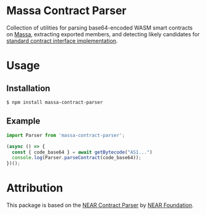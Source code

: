 # Massa Contract Parser

Collection of utilities for parsing base64-encoded WASM smart contracts on [Massa](https://massa.net), extracting exported members, and detecting likely candidates for [standard contract interface implementation](https://docs.massa.net/docs/build/standards).

# Usage

## Installation

```text
$ npm install massa-contract-parser
```

## Example

```js
import Parser from 'massa-contract-parser';

(async () => {
  const { code_base64 } = await getBytecode("AS1...")
  console.log(Parser.parseContract(code_base64));
})();
```

# Attribution

This package is based on the [NEAR Contract Parser](https://github.com/nearfoundation/near-contract-parser) by [NEAR Foundation](https://near.org).
